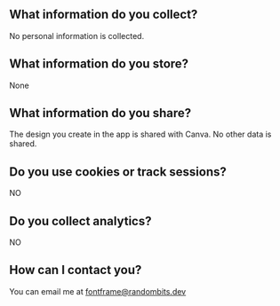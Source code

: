 
## What information do you collect?

No personal information is collected.

## What information do you store?

None

## What information do you share?

The design you create in the app is shared with Canva. No other data is shared.

## Do you use cookies or track sessions?

NO

## Do you collect analytics?

NO

## How can I contact you?

You can email me at <a href="mailto:fontframe@randombits.dev">fontframe@randombits.dev</a>
